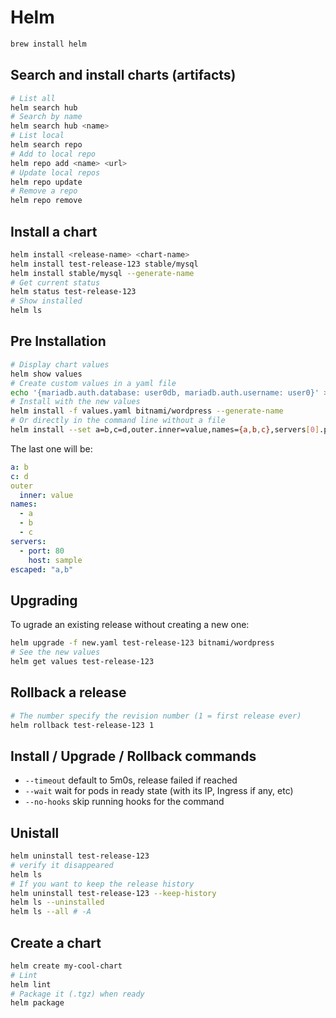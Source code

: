 # Helm

```sh
brew install helm
```

## Search and install charts (artifacts)

```sh
# List all
helm search hub
# Search by name
helm search hub <name>
# List local
helm search repo
# Add to local repo
helm repo add <name> <url>
# Update local repos
helm repo update
# Remove a repo
helm repo remove
```

## Install a chart

```sh
helm install <release-name> <chart-name>
helm install test-release-123 stable/mysql
helm install stable/mysql --generate-name
# Get current status
helm status test-release-123
# Show installed
helm ls
```

## Pre Installation
```sh
# Display chart values
helm show values
# Create custom values in a yaml file
echo '{mariadb.auth.database: user0db, mariadb.auth.username: user0}' > values.yaml
# Install with the new values
helm install -f values.yaml bitnami/wordpress --generate-name
# Or directly in the command line without a file
helm install --set a=b,c=d,outer.inner=value,names={a,b,c},servers[0].port=80,servers[0].host=sample,escaped=a\,b
```

The last one will be:

```yaml
a: b
c: d
outer
  inner: value
names:
  - a
  - b
  - c
servers:
  - port: 80
    host: sample
escaped: "a,b"
```

## Upgrading

To ugrade an existing release without creating a new one:

```sh
helm upgrade -f new.yaml test-release-123 bitnami/wordpress
# See the new values
helm get values test-release-123
```

## Rollback a release
```sh
# The number specify the revision number (1 = first release ever)
helm rollback test-release-123 1
```

## Install / Upgrade / Rollback commands

- `--timeout` default to 5m0s, release failed if reached
- `--wait` wait for pods in ready state (with its IP, Ingress if any, etc)
- `--no-hooks` skip running hooks for the command

## Unistall

```sh
helm uninstall test-release-123
# verify it disappeared
helm ls
# If you want to keep the release history
helm uninstall test-release-123 --keep-history
helm ls --uninstalled
helm ls --all # -A
```

## Create a chart
```sh
helm create my-cool-chart
# Lint
helm lint
# Package it (.tgz) when ready
helm package
```
